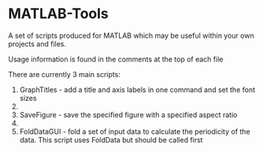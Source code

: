 # MATLAB-Tools
A set of scripts produced for MATLAB which may be useful within your own projects and files.


Usage information is found in the comments at the top of each file

There are currently 3 main scripts:

1. GraphTitles - add a title and axis labels in one command and set the font sizes
2. 
2. SaveFigure - save the specified figure with a specified aspect ratio
3. 
3. FoldDataGUI - fold a set of input data to calculate the periodicity of the data. This script uses FoldData but should be called first
